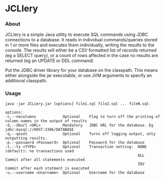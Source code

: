 JCLIery
=======
### About
JCLIery is a simple Java utility to execute SQL commands using JDBC connections to a database. It reads in individual commands/queries stored in 1 or more files and executes them individually, writing the results to the console. The results will either be a CSV formatted list of records returned (eg a SELECT query), or a count of rows affected in the case no results are returned (eg an UPDATE or DDL command)

Put the JDBC driver library for your database on the classpath. This means either alongside the jar executable, or use JVM arguments to specify an additional classpath. 
### Usage
    java -jar JCLiery.jar [options] file1.sql file2.sql ... fileN.sql
    
    options:
    -c,--nocolumns            Optional    Flag to turn off the printing of column names in the output of results
    -d,--dburl <URL>          Mandatory   JDBC URL for the database. Eg jdbc:mysql://HOST:3306/DATABASE
    -q,--quiet                Optional    Turns off logging output, only outputting results.
    -p.--password <Password>  Optional    Password for the database
    -t,--tx <TYPE>            Optional    Transaction setting:  NONE  (default): no transactions used
                                                                ALL   Commit after all statements executed
                                                                IDV   Commit after each statment is executed
    -u,--username <Username>  Optional    Username for the database



